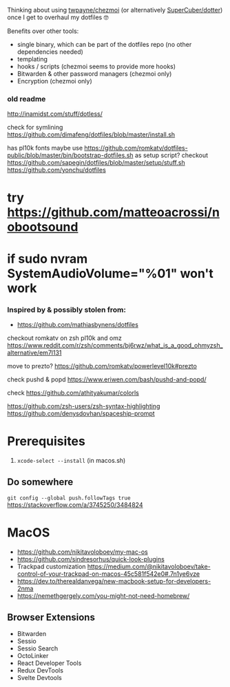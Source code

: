 Thinking about using [twpayne/chezmoi](https://github.com/twpayne/chezmoi) (or alternatively [SuperCuber/dotter](https://github.com/SuperCuber/dotter))  once I get to overhaul my dotfiles 🤓

Benefits over other tools: 
- single binary, which can be part of the dotfiles repo (no other dependencies needed)
- templating
- hooks / scripts  (chezmoi seems to provide more hooks)
- Bitwarden & other password managers (chezmoi only)
- Encryption (chezmoi only)


### old readme

http://inamidst.com/stuff/dotless/

check for symlining https://github.com/dimafeng/dotfiles/blob/master/install.sh

has pl10k fonts
maybe use https://github.com/romkatv/dotfiles-public/blob/master/bin/bootstrap-dotfiles.sh as setup script?
checkout https://github.com/sapegin/dotfiles/blob/master/setup/stuff.sh
https://github.com/yonchu/dotfiles

# try https://github.com/matteoacrossi/nobootsound
# if sudo nvram SystemAudioVolume="%01" won't work

### Inspired by & possibly stolen from:
- https://github.com/mathiasbynens/dotfiles

checkout romkatv on zsh pl10k and omz https://www.reddit.com/r/zsh/comments/bj6rwz/what_is_a_good_ohmyzsh_alternative/em7l131

move to prezto? https://github.com/romkatv/powerlevel10k#prezto

check pushd & popd https://www.eriwen.com/bash/pushd-and-popd/

check https://github.com/athityakumar/colorls

https://github.com/zsh-users/zsh-syntax-highlighting
https://github.com/denysdovhan/spaceship-prompt

# Prerequisites

1. `xcode-select --install` (in macos.sh)


## Do somewhere
`git config --global push.followTags true` https://stackoverflow.com/a/3745250/3484824


# MacOS
 - https://github.com/nikitavoloboev/my-mac-os
 - https://github.com/sindresorhus/quick-look-plugins
 - Trackpad customization https://medium.com/@nikitavoloboev/take-control-of-your-trackpad-on-macos-45c581f542e0#.7n1ye6vze
 - https://dev.to/therealdanvega/new-macbook-setup-for-developers-2nma
 - https://nemethgergely.com/you-might-not-need-homebrew/

## Browser Extensions
 - Bitwarden
 - Sessio
 - Sessio Search
 - OctoLinker
 - React Developer Tools
 - Redux DevTools
 - Svelte Devtools